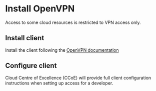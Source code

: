 # Install OpenVPN

Access to some cloud resources is restricted to VPN access only. 

## Install client

Install the client following the [OpenVPN documentation](https://openvpn.net/community-downloads/)

## Configure client

Cloud Centre of Excellence (CCoE) will provide full client configuration instructions when setting up access for a developer.
